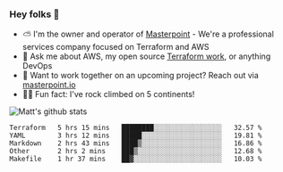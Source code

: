 

### Hey folks 👋

- ⛅️ I'm the owner and operator of [Masterpoint](https://masterpoint.io) - We're a professional services company focused on Terraform and AWS
- 💬 Ask me about AWS, my open source [Terraform work](https://github.com/masterpointio?q=terraform&type=&language=hcl), or anything DevOps
- 🔨 Want to work together on an upcoming project? Reach out via [masterpoint.io](https://masterpoint.io)
- 🧗‍♂️ Fun fact: I've rock climbed on 5 continents! 


![Matt's github stats](https://github-readme-stats.vercel.app/api?username=Gowiem&count_private=true&theme=cobalt&show_icons=true)

<!--START_SECTION:waka-->
```text
Terraform   5 hrs 15 mins   ████████░░░░░░░░░░░░░░░░░   32.57 % 
YAML        3 hrs 12 mins   █████░░░░░░░░░░░░░░░░░░░░   19.81 % 
Markdown    2 hrs 43 mins   ████▒░░░░░░░░░░░░░░░░░░░░   16.86 % 
Other       2 hrs 2 mins    ███▒░░░░░░░░░░░░░░░░░░░░░   12.68 % 
Makefile    1 hr 37 mins    ██▓░░░░░░░░░░░░░░░░░░░░░░   10.03 % 
```
<!--END_SECTION:waka-->
